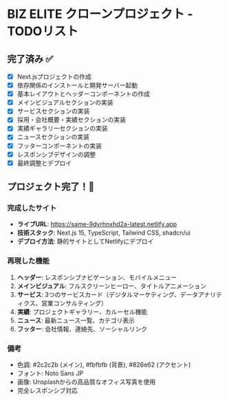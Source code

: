 # BIZ ELITE クローンプロジェクト - TODOリスト

## 完了済み ✅
- [x] Next.jsプロジェクトの作成
- [x] 依存関係のインストールと開発サーバー起動
- [x] 基本レイアウトとヘッダーコンポーネントの作成
- [x] メインビジュアルセクションの実装
- [x] サービスセクションの実装
- [x] 採用・会社概要・実績セクションの実装
- [x] 実績ギャラリーセクションの実装
- [x] ニュースセクションの実装
- [x] フッターコンポーネントの実装
- [x] レスポンシブデザインの調整
- [x] 最終調整とデプロイ

## プロジェクト完了！🎉

### 完成したサイト
- **ライブURL**: https://same-9dyrhnxhd2a-latest.netlify.app
- **技術スタック**: Next.js 15, TypeScript, Tailwind CSS, shadcn/ui
- **デプロイ方法**: 静的サイトとしてNetlifyにデプロイ

### 再現した機能
1. **ヘッダー**: レスポンシブナビゲーション、モバイルメニュー
2. **メインビジュアル**: フルスクリーンヒーロー、タイトルアニメーション
3. **サービス**: 3つのサービスカード（デジタルマーケティング、データアナリティクス、営業コンサルティング）
4. **実績**: プロジェクトギャラリー、カルーセル機能
5. **ニュース**: 最新ニュース一覧、カテゴリ表示
6. **フッター**: 会社情報、連絡先、ソーシャルリンク

### 備考
- 色調: #2c2c2b (メイン), #fbfbfb (背景), #826e62 (アクセント)
- フォント: Noto Sans JP
- 画像: Unsplashからの高品質なオフィス写真を使用
- 完全レスポンシブ対応
